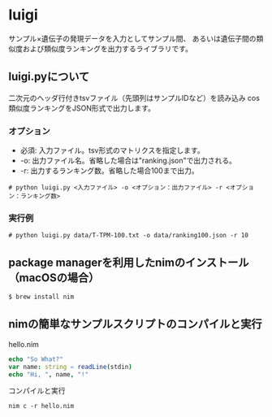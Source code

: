 # luigi

サンプル×遺伝子の発現データを入力としてサンプル間、
あるいは遺伝子間の類似度および類似度ランキングを出力するライブラリです。


## luigi.pyについて

二次元のヘッダ行付きtsvファイル（先頭列はサンプルIDなど）を読み込み
cos類似度ランキングをJSON形式で出力します。

### オプション

- 必須: 入力ファイル。tsv形式のマトリクスを指定します。
- -o: 出力ファイル名。省略した場合は"ranking.json"で出力される。
- -r: 出力するランキング数。省略した場合100まで出力。

```
# python luigi.py <入力ファイル> -o <オプション：出力ファイル> -r <オプション：ランキング数>
```

### 実行例

```
# python luigi.py data/T-TPM-100.txt -o data/ranking100.json -r 10
```


## package managerを利用したnimのインストール（macOSの場合）


```bash
$ brew install nim
```

## nimの簡単なサンプルスクリプトのコンパイルと実行

hello.nim
```nim
echo "So What?"
var name: string = readLine(stdin)
echo "Hi, ", name, "!"
```

コンパイルと実行
```
nim c -r hello.nim
```


